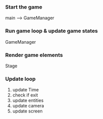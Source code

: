 
### Start the game
main --> GameManager

### Run game loop & update game states
GameManager

### Render game elements
Stage

### Update loop
1. update Time
2. check if exit
3. update entities
4. update camera
5. update screen